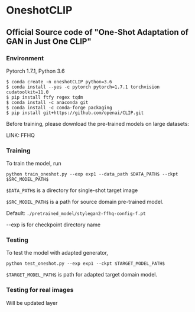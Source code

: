 # OneshotCLIP
## Official Source code of "One-Shot Adaptation of GAN in Just One CLIP"

### Environment
Pytorch 1.7.1, Python 3.6

```
$ conda create -n oneshotCLIP python=3.6
$ conda install --yes -c pytorch pytorch=1.7.1 torchvision cudatoolkit=11.0
$ pip install ftfy regex tqdm
$ conda install -c anaconda git
$ conda install -c conda-forge packaging
$ pip install git+https://github.com/openai/CLIP.git
```

Before training, please download the pre-trained models on large datasets:

LINK: FFHQ

### Training 
To train the model, run

```
python train_oneshot.py --exp exp1 --data_path $DATA_PATH$ --ckpt $SRC_MODEL_PATH$
```
```$DATA_PATH$``` is a directory for single-shot target image

```$SRC_MODEL_PATH$``` is a path for source domain pre-trained model. 

Default: ```./pretrained_model/stylegan2-ffhq-config-f.pt```

--exp is for checkpoint directory name


### Testing
To test the model with adapted generator,
```
python test_oneshot.py --exp exp1 --ckpt $TARGET_MODEL_PATH$
```

```$TARGET_MODEL_PATH$``` is path for adapted target domain model.

### Testing for real images
Will be updated layer
